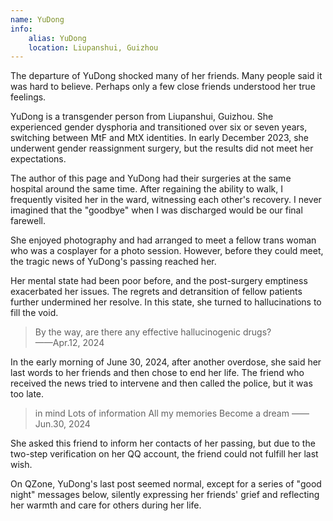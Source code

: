 ```yaml
---
name: YuDong
info:
    alias: YuDong
    location: Liupanshui, Guizhou
---
```


The departure of YuDong shocked many of her friends. Many people said it was hard to believe. Perhaps only a few close friends understood her true feelings.   

YuDong is a transgender person from Liupanshui, Guizhou. She experienced gender dysphoria and transitioned over six or seven years, switching between MtF and MtX identities. In early December 2023, she underwent gender reassignment surgery, but the results did not meet her expectations.

The author of this page and YuDong had their surgeries at the same hospital around the same time. After regaining the ability to walk, I frequently visited her in the ward, witnessing each other's recovery. I never imagined that the "goodbye" when I was discharged would be our final farewell.

She enjoyed photography and had arranged to meet a fellow trans woman who was a cosplayer for a photo session. However, before they could meet, the tragic news of YuDong's passing reached her.

Her mental state had been poor before, and the post-surgery emptiness exacerbated her issues. The regrets and detransition of fellow patients further undermined her resolve. In this state, she turned to hallucinations to fill the void.

> By the way, are there any effective hallucinogenic drugs?  
> ——Apr.12, 2024

In the early morning of June 30, 2024, after another overdose, she said her last words to her friends and then chose to end her life. The friend who received the news tried to intervene and then called the police, but it was too late.

> in mind
> Lots of information
> All my memories
> Become a dream
> ——Jun.30, 2024

She asked this friend to inform her contacts of her passing, but due to the two-step verification on her QQ account, the friend could not fulfill her last wish.

On QZone, YuDong's last post seemed normal, except for a series of "good night" messages below, silently expressing her friends' grief and reflecting her warmth and care for others during her life.
